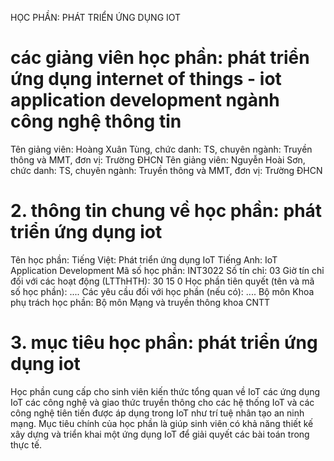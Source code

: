 HỌC PHẦN: PHÁT TRIỂN ỨNG DỤNG IOT
# các giảng viên học phần: phát triển ứng dụng internet of things - iot application development ngành công nghệ thông tin
Tên giảng viên: Hoàng Xuân Tùng, chức danh: TS, chuyên ngành: Truyền thông và MMT, đơn vị: Trường ĐHCN
Tên giảng viên: Nguyễn Hoài Sơn, chức danh: TS, chuyên ngành: Truyền thông và MMT, đơn vị: Trường ĐHCN
# 2. thông tin chung về học phần: phát triển ứng dụng iot
Tên học phần:
Tiếng Việt: Phát triển ứng dụng IoT Tiếng Anh: IoT Application Development
Mã số học phần: INT3022 Số tín chỉ: 03 Giờ tín chỉ đối với các hoạt động (LTThHTH): 30 15 0 Học phần tiên quyết (tên và mã số học phần): \.... Các yêu cầu đối với học phần (nếu có): \.... Bộ môn Khoa phụ trách học phần: Bộ môn Mạng và truyền thông khoa CNTT
# 3. mục tiêu học phần: phát triển ứng dụng iot
Học phần cung cấp cho sinh viên kiến thức tổng quan về IoT các ứng dụng IoT các công nghệ và giao thức truyền thông cho các hệ thống IoT và các công nghệ tiên tiến được áp dụng trong IoT như trí tuệ nhân tạo an ninh mạng. Mục tiêu chính của học phần là giúp sinh viên có khả năng thiết kế xây dựng và triển khai một ứng dụng IoT để giải quyết các bài toán trong thực tế.
